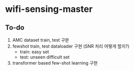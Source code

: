 # wifi-sensing-master

## To-do
1. AMC dataset train, test 구분
2. fewshot train, test dataloader 구현 (SNR 처리 어떻게 할지?)
    - train: easy set
    - test: unseen difficult set
3. transformer based few-shot learning 구현
